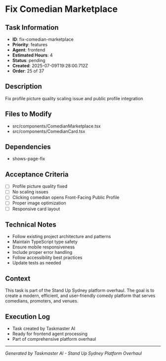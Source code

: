 # Fix Comedian Marketplace

## Task Information
- **ID**: fix-comedian-marketplace
- **Priority**: features
- **Agent**: frontend
- **Estimated Hours**: 4
- **Status**: pending
- **Created**: 2025-07-09T19:28:00.712Z
- **Order**: 25 of 37

## Description
Fix profile picture quality scaling issue and public profile integration

## Files to Modify
- src/components/ComedianMarketplace.tsx
- src/components/ComedianCard.tsx

## Dependencies
- shows-page-fix

## Acceptance Criteria
- [ ] Profile picture quality fixed
- [ ] No scaling issues
- [ ] Clicking comedian opens Front-Facing Public Profile
- [ ] Proper image optimization
- [ ] Responsive card layout

## Technical Notes
- Follow existing project architecture and patterns
- Maintain TypeScript type safety
- Ensure mobile responsiveness
- Include proper error handling
- Follow accessibility best practices
- Update tests as needed

## Context
This task is part of the Stand Up Sydney platform overhaul. The goal is to create a modern, efficient, and user-friendly comedy platform that serves comedians, promoters, and venues.

## Execution Log
- Task created by Taskmaster AI
- Ready for frontend agent processing
- Part of comprehensive platform overhaul

---
*Generated by Taskmaster AI - Stand Up Sydney Platform Overhaul*
